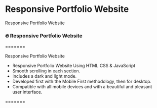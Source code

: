 
Responsive Portfolio Website
=======

 Responsive Portfolio Website

### 🔥 Responsive Portfolio Website
=======

 Responsive Portfolio Website
- Responsive Portfolio Website Using HTML CSS & JavaScript
- Smooth scrolling in each section.
- Includes a dark and light mode.
- Developed first with the Mobile First methodology, then for desktop.
- Compatible with all mobile devices and with a beautiful and pleasant user interface.

=======

